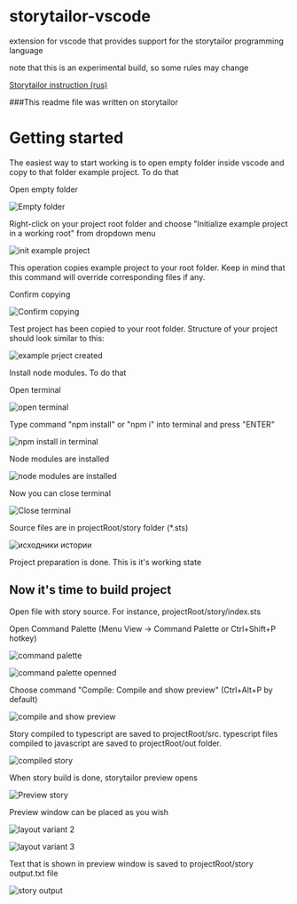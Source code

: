 
# storytailor-vscode
extension for vscode that provides support for the storytailor programming language

note that this is an experimental build, so some rules may change

[Storytailor instruction (rus)](https://github.com/jack-storytailor/StorytailorOrigins/blob/master/Instruction.md)

###This readme file was written on storytailor

# Getting started

The easiest way to start working is to open empty folder inside vscode and copy to that folder example project. To do that

Open empty folder

![Empty folder](https://raw.githubusercontent.com/jack-storytailor/storytailor-vscode-extension/master/client/lib/images/vscode_empty.png)

Right-click on your project root folder and choose "Initialize example project in a working root" from dropdown menu

![init example project](https://raw.githubusercontent.com/jack-storytailor/storytailor-vscode-extension/master/client/lib/images/init_example_project.png)

This operation copies example project to your root folder. Keep in mind that this command will override corresponding files if any. 

Confirm copying

![Confirm copying](https://raw.githubusercontent.com/jack-storytailor/storytailor-vscode-extension/master/client/lib/images/confirm_init_example_project.png)

Test project has been copied to your root folder. Structure of your project should look similar to this:

![example prject created](https://raw.githubusercontent.com/jack-storytailor/storytailor-vscode-extension/master/client/lib/images/example_project_created.png)

Install node modules. To do that

Open terminal

![open terminal](https://raw.githubusercontent.com/jack-storytailor/storytailor-vscode-extension/master/client/lib/images/open_terminal.png)

Type command "npm install" or "npm i" into terminal and press "ENTER"

![npm install in terminal](https://raw.githubusercontent.com/jack-storytailor/storytailor-vscode-extension/master/client/lib/images/npm_install.png)

Node modules are installed

![node modules are installed](https://raw.githubusercontent.com/jack-storytailor/storytailor-vscode-extension/master/client/lib/images/node_modules_created.png)

Now you can close terminal

![Close terminal](https://raw.githubusercontent.com/jack-storytailor/storytailor-vscode-extension/master/client/lib/images/close_terminal.png)

Source files are in projectRoot/story folder (*.sts)

![исходники истории](https://raw.githubusercontent.com/jack-storytailor/storytailor-vscode-extension/master/client/lib/images/story_source_files.png)

Project preparation is done. This is it's working state

## Now it's time to build project
Open file with story source. For instance, projectRoot/story/index.sts 

Open Command Palette (Menu View -> Command Palette or Ctrl+Shift+P hotkey) 

![command palette](https://raw.githubusercontent.com/jack-storytailor/storytailor-vscode-extension/master/client/lib/images/command_palette.png)

![command palette openned](https://raw.githubusercontent.com/jack-storytailor/storytailor-vscode-extension/master/client/lib/images/command_palette_openned.png)

Choose command "Compile: Compile and show preview" (Ctrl+Alt+P by default)

![compile and show preview](https://raw.githubusercontent.com/jack-storytailor/storytailor-vscode-extension/master/client/lib/images/compile_and_show_preview.png)

Story compiled to typescript are saved to projectRoot/src. 
typescript files compiled to javascript are saved to projectRoot/out folder.

![compiled story](https://raw.githubusercontent.com/jack-storytailor/storytailor-vscode-extension/master/client/lib/images/compiled_story.png)

When story build is done, storytailor preview opens

![Preview story](https://raw.githubusercontent.com/jack-storytailor/storytailor-vscode-extension/master/client/lib/images/preview_story.png)

Preview window can be placed as you wish

![layout variant 2](https://raw.githubusercontent.com/jack-storytailor/storytailor-vscode-extension/master/client/lib/images/layout_2.png)

![layout variant 3](https://raw.githubusercontent.com/jack-storytailor/storytailor-vscode-extension/master/client/lib/images/layout_3.png)

Text that is shown in preview window is saved to projectRoot/story output.txt file

![story output](https://raw.githubusercontent.com/jack-storytailor/storytailor-vscode-extension/master/client/lib/images/story_output.png)